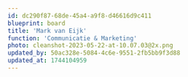 ```yaml
---
id: dc290f87-68de-45a4-a9f8-d46616d9c411
blueprint: board
title: 'Mark van Eijk'
function: 'Communicatie & Marketing'
photo: cleanshot-2023-05-22-at-10.07.03@2x.png
updated_by: 50ac328e-5084-4c6e-9551-2fb5bb9f3d88
updated_at: 1744104959
---
```

